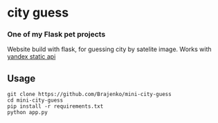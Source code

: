 # city guess
### One of my Flask pet projects
Website build with flask, for guessing city by satelite image. 
Works with [yandex static api](https://yandex.ru/dev/staticapi/doc/ru/)
## Usage
```
git clone https://github.com/Brajenko/mini-city-guess
cd mini-city-guess
pip install -r requirements.txt
python app.py
```
